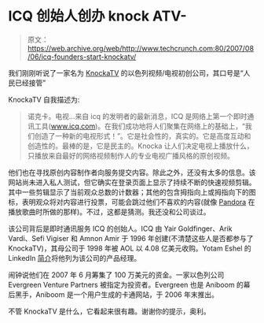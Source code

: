 # ICQ 创始人创办 knock ATV-

> 原文：<https://web.archive.org/web/http://www.techcrunch.com:80/2007/08/06/icq-founders-start-knockatv/>

 [](https://web.archive.org/web/20220818234016/https://beta.techcrunch.com/wp-content/uploads/2007/08/knockatvb.png) 我们刚刚听说了一家名为 [KnockaTV](https://web.archive.org/web/20220818234016/http://www.crunchbase.com/company/knockatv) 的以色列视频/电视初创公司，其口号是“人民已经接管”

KnockaTV 自我描述为:

> 诺克卡。电视…来自 icq 的发明者的最新消息，ICQ 是网络上第一个即时通讯工具(www.icq.com)。在我们成功地将人们聚集在网络上的基础上，“我们创造了一种新的电视形式！”。它是社会性的，真实的。它是高度互动和创造性的。最棒的是，它是民主的。Knocka 让人们决定电视上播放什么，只播放来自最好的网络视频制作人的专业电视广播风格的原创视频。

他们也在寻找原创内容制作者向服务提交内容。除此之外，还没有太多的信息。该网站尚未进入私人测试，但它确实在登录页面上显示了持续不断的快速视频剪辑。其中一些剪辑显示了当前观众总数的计数器；其他的包含拇指向上或拇指向下的图标，表明观众将对内容进行投票，可能会跳过他们不喜欢的内容(就像 [Pandora](https://web.archive.org/web/20220818234016/http://www.crunchbase.com/company/pandora) 在播放歌曲时所做的那样)。不过，这都是猜测。我还没和公司谈过。

该公司背后是即时通讯服务 ICQ 的创始人。ICQ 由 Yair Goldfinger、Arik Vardi、Sefi Vigiser 和 Amnon Amir 于 1996 年创建(不清楚这些人是否都参与了 KnockaTV)，其母公司于 1998 年被 AOL 以 4.08 亿美元收购。Yotam Eshel 的 LinkedIn [简介](https://web.archive.org/web/20220818234016/http://www.linkedin.com/pub/3/941/579)将他列为该公司的产品经理。

闹钟说他们在 2007 年 6 月筹集了 100 万美元的资金。一家以色列公司 Evergreen Venture Partners 被指定为投资者。Evergreen 也是 Aniboom 的幕后黑手，Aniboom 是一个用户生成的卡通网站，于 2006 年末推出。

不管 KnockaTV 是什么，它看起来很有趣。谢谢你的提示，奥利。